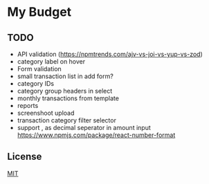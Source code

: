 # My Budget

## TODO

- API validation (https://npmtrends.com/ajv-vs-joi-vs-yup-vs-zod)
- category label on hover
- Form validation
- small transaction list in add form?
- category IDs
- category group headers in select
- monthly transactions from template
- reports
- screenshoot upload
- transaction category filter selector
- support , as decimal seperator in amount input https://www.npmjs.com/package/react-number-format

## License

[MIT](https://choosealicense.com/licenses/mit/)

